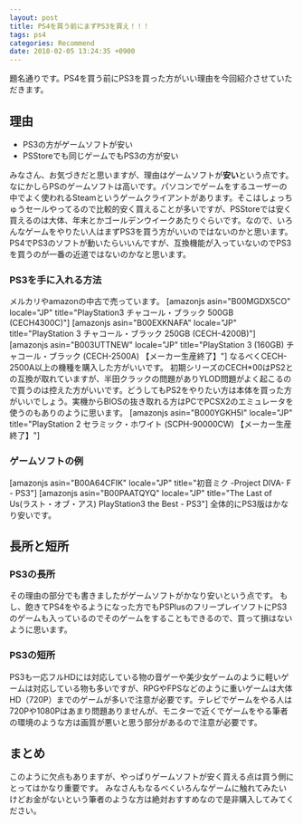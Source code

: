 ```yaml
---
layout: post
title: PS4を買う前にまずPS3を買え！！！
tags: ps4
categories: Recommend
date: 2018-02-05 13:24:35 +0900
---
```


題名通りです。PS4を買う前にPS3を買った方がいい理由を今回紹介させていただきます。

理由
--

*   PS3の方がゲームソフトが安い
*   PSStoreでも同じゲームでもPS3の方が安い

みなさん、お気づきだと思いますが、理由はゲームソフトが**安い**という点です。 なにかしらPSのゲームソフトは高いです。パソコンでゲームをするユーザーの中でよく使われるSteamというゲームクライアントがあります。そこはしょっちゅうセールやってるので比較的安く買えることが多いですが、PSStoreでは安く買えるのは大体、年末とかゴールデンウイークあたりぐらいです。なので、いろんなゲームをやりたい人はまずPS3を買う方がいいのではないのかと思います。 PS4でPS3のソフトが動いたらいいんですが、互換機能が入っていないのでPS3を買うのが一番の近道ではないのかなと思います。

### PS3を手に入れる方法

メルカリやamazonの中古で売っています。 \[amazonjs asin="B00MGDX5CO" locale="JP" title="PlayStation3 チャコール・ブラック 500GB (CECH4300C)"\] \[amazonjs asin="B00EXKNAFA" locale="JP" title="PlayStation 3 チャコール・ブラック 250GB (CECH-4200B)"\] \[amazonjs asin="B003UTTNEW" locale="JP" title="PlayStation 3 (160GB) チャコール・ブラック (CECH-2500A) 【メーカー生産終了】"\] なるべくCECH-2500A以上の機種を購入した方がいいです。 初期シリーズのCECH*00はPS2との互換が取れていますが、半田クラックの問題がありYLOD問題がよく起こるので買うのは控えた方がいいです。どうしてもPS2をやりたい方は本体を買った方がいいでしょう。実機からBIOSの抜き取れる方はPCでPCSX2のエミュレータを使うのもありのように思います。 \[amazonjs asin="B000YGKH5I" locale="JP" title="PlayStation 2 セラミック・ホワイト (SCPH-90000CW) 【メーカー生産終了】"\]

### ゲームソフトの例

\[amazonjs asin="B00A64CFIK" locale="JP" title="初音ミク -Project DIVA- F - PS3"\] \[amazonjs asin="B00PAATQYQ" locale="JP" title="The Last of Us(ラスト・オブ・アス) PlayStation3 the Best - PS3"\] 全体的にPS3版はかなり安いです。

長所と短所
-----

### PS3の長所

その理由の部分でも書きましたがゲームソフトがかなり安いという点です。 もし、飽きてPS4をやるようになった方でもPSPlusのフリープレイソフトにPS3のゲームも入っているのでそのゲームをすることもできるので、買って損はないように思います。

### PS3の短所

PS3も一応フルHDには対応している物の音ゲーや美少女ゲームのように軽いゲームは対応している物も多いですが、RPGやFPSなどのように重いゲームは大体HD（720P）までのゲームが多いで注意が必要です。テレビでゲームをやる人は720Pや1080Pはあまり問題ありませんが、モニターで近くでゲームをやる筆者の環境のような方は画質が悪いと思う部分があるので注意が必要です。

まとめ
---

このように欠点もありますが、やっぱりゲームソフトが安く買える点は買う側にとってはかなり重要です。 みなさんもなるべくいろんなゲームに触れてみたいけどお金がないという筆者のような方は絶対おすすめなので是非購入してみてください。